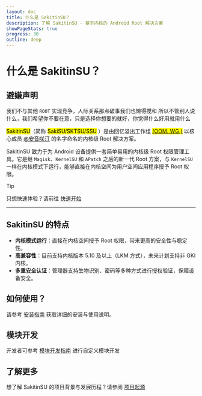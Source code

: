 ```yaml
---
layout: doc
title: 什么是 SakitinSU？
description: 了解 SakitinSU - 基于内核的 Android Root 解决方案
showPageStats: true
progress: 30
outline: deep
---
```


# 什么是 SakitinSU？

## 避嫌声明

我们不与其他 `ROOT` 实现竞争，人际关系那点破事我们也懒得搅和
所以不管别人说什么，我们希望你不要在意，只是选择你想要的就好，你觉得什么好用就用什么

<mark>SakitinSU</mark>（简称 <mark>SakiSU/SKTSU/SSU</mark>
）是由回忆溢出工作组 <mark>[(OOM. WG.)](https://oom-wg.dev)</mark> 以核心成员 [@安音咲汀](https://github.com/TianwanTW)
的名字命名的内核级 Root 解决方案。

SakitinSU 致力于为 Android 设备提供一套简单易用的内核级 Root 权限管理工具。它是继 `Magisk`、`KernelSU` 和 `APatch` 之后的新一代
Root 方案，与 `KernelSU` 一样在内核模式下运行，能够直接在内核空间为用户空间应用程序授予 Root 权限。

> [!TIP]
> 只想快速体验？请前往 [快速开始](installation.md)

---

## SakitinSU 的特点

- **内核模式运行**：直接在内核空间授予 Root 权限，带来更高的安全性与稳定性。
- **高兼容性**：目前支持内核版本 5.10 及以上（LKM 方式），未来计划支持非 GKI 内核。
- **多重安全认证**：管理器支持生物识别、密码等多种方式进行授权验证，保障设备安全。

## 如何使用？

请参考 [安装指南](installation.md) 获取详细的安装与使用说明。

## 模块开发

开发者可参考 [模块开发指南](../development/module-development.md) 进行自定义模块开发

## 了解更多

想了解 SakitinSU 的项目背景与发展历程？请参阅 [项目起源](../about/origin.md)
